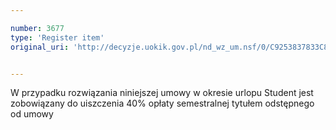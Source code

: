```yaml
---

number: 3677
type: 'Register item'
original_uri: 'http://decyzje.uokik.gov.pl/nd_wz_um.nsf/0/C9253837833C8237C1257A6A00331413?OpenDocument'


---
```


W przypadku rozwiązania niniejszej umowy w okresie urlopu Student jest zobowiązany do uiszczenia 40% opłaty semestralnej tytułem odstępnego od umowy
